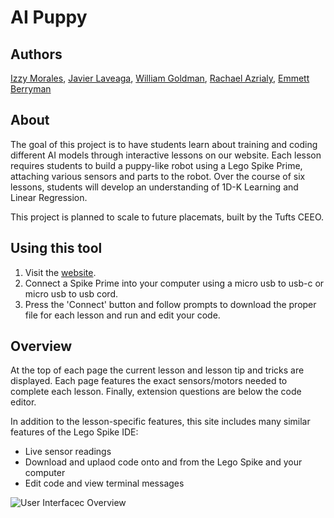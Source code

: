 # AI Puppy

## Authors
[Izzy Morales](https://github.com/izzymorales), [Javier Laveaga](https://github.com/javier-la200426), [William Goldman](https://github.com/iliketocode2), [Rachael Azrialy](https://github.com/razrialy), [Emmett Berryman](https://github.com/Emmettberryman)

## About
The goal of this project is to have students learn about training and coding different AI models through interactive lessons on our website. Each lesson requires students to build a puppy-like robot using a Lego Spike Prime, attaching various sensors and parts to the robot. Over the course of six lessons, students will develop an understanding of 1D-K Learning and Linear Regression. 

This project is planned to scale to future placemats, built by the Tufts CEEO.

## Using this tool
1. Visit the [website](https://iliketocode2.github.io/AI-Puppy-UI/).
2. Connect a Spike Prime into your computer using a micro usb to usb-c or micro usb to usb cord.
3. Press the 'Connect' button and follow prompts to download the proper file for each lesson and run and edit your code.

## Overview
At the top of each page the current lesson and lesson tip and tricks are displayed. Each page features the exact sensors/motors needed to complete each lesson. Finally, extension questions are below the code editor.

In addition to the lesson-specific features, this site includes many similar features of the Lego Spike IDE:
- Live sensor readings
- Download and uplaod code onto and from the Lego Spike and your computer
- Edit code and view terminal messages
  
![User Interfacec Overview](https://github.com/user-attachments/assets/bef1dbfa-7326-4838-9671-3ca2ab7584fe)

